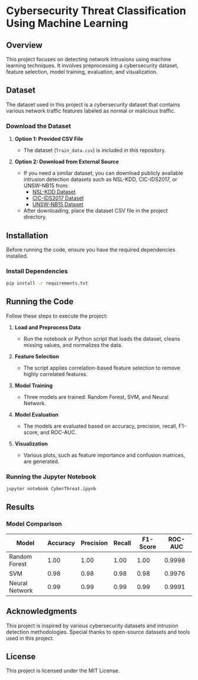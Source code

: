 # Cybersecurity Threat Classification Using Machine Learning

## Overview
This project focuses on detecting network intrusions using machine learning techniques. It involves preprocessing a cybersecurity dataset, feature selection, model training, evaluation, and visualization.

## Dataset
The dataset used in this project is a cybersecurity dataset that contains various network traffic features labeled as normal or malicious traffic.

### Download the Dataset
1. **Option 1: Provided CSV File**
   - The dataset (`Train_data.csv`) is included in this repository.

2. **Option 2: Download from External Source**
   - If you need a similar dataset, you can download publicly available intrusion detection datasets such as NSL-KDD, CIC-IDS2017, or UNSW-NB15 from:
     - [NSL-KDD Dataset](https://www.unb.ca/cic/datasets/nsl.html)
     - [CIC-IDS2017 Dataset](https://www.unb.ca/cic/datasets/ids-2017.html)
     - [UNSW-NB15 Dataset](https://www.unsw.adfa.edu.au/unsw-canberra-cyber/cybersecurity/ADFA-NB15-Datasets/)
   - After downloading, place the dataset CSV file in the project directory.

## Installation
Before running the code, ensure you have the required dependencies installed.

### Install Dependencies
```bash
pip install -r requirements.txt
```

## Running the Code
Follow these steps to execute the project:

1. **Load and Preprocess Data**
   - Run the notebook or Python script that loads the dataset, cleans missing values, and normalizes the data.

2. **Feature Selection**
   - The script applies correlation-based feature selection to remove highly correlated features.

3. **Model Training**
   - Three models are trained: Random Forest, SVM, and Neural Network.

4. **Model Evaluation**
   - The models are evaluated based on accuracy, precision, recall, F1-score, and ROC-AUC.

5. **Visualization**
   - Various plots, such as feature importance and confusion matrices, are generated.

### Running the Jupyter Notebook
```bash
jupyter notebook CyberThreat.ipynb
```

## Results
### Model Comparison
| Model           | Accuracy | Precision | Recall | F1-Score | ROC-AUC |
|----------------|----------|-----------|--------|----------|---------|
| Random Forest  | 1.00     | 1.00      | 1.00   | 1.00     | 0.9998  |
| SVM            | 0.98     | 0.98      | 0.98   | 0.98     | 0.9976  |
| Neural Network | 0.99     | 0.99      | 0.99   | 0.99     | 0.9991  |

## Acknowledgments
This project is inspired by various cybersecurity datasets and intrusion detection methodologies. Special thanks to open-source datasets and tools used in this project.

## License
This project is licensed under the MIT License.

